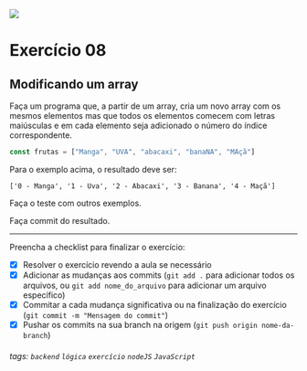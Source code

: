 ![](https://i.imgur.com/xG74tOh.png)

# Exercício 08

## Modificando um array

Faça um programa que, a partir de um array, cria um novo array com os mesmos elementos mas que todos os elementos comecem com letras maiúsculas e em cada elemento seja adicionado o número do índice correspondente.

```javascript
const frutas = ["Manga", "UVA", "abacaxi", "banaNA", "MAçã"]
```

Para o exemplo acima, o resultado deve ser:

```
['0 - Manga', '1 - Uva', '2 - Abacaxi', '3 - Banana', '4 - Maçã']
```

Faça o teste com outros exemplos.

Faça commit do resultado.

---

Preencha a checklist para finalizar o exercício:

-   [X] Resolver o exercício revendo a aula se necessário
-   [X] Adicionar as mudanças aos commits (`git add .` para adicionar todos os arquivos, ou `git add nome_do_arquivo` para adicionar um arquivo específico)
-   [X] Commitar a cada mudança significativa ou na finalização do exercício (`git commit -m "Mensagem do commit"`)
-   [X] Pushar os commits na sua branch na origem (`git push origin nome-da-branch`)

###### tags: `backend` `lógica` `exercício` `nodeJS` `JavaScript`
